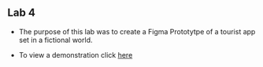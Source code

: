 ## Lab 4

* The purpose of this lab was to create a Figma Prototytpe of a tourist app set in a fictional world.


* To view a demonstration click [here](https://www.figma.com/proto/5ddRU0hgRaiUQtffaF6rDw/Lab4---Application-Prototype?type=design&node-id=3-2&scaling=scale-down&page-id=0%3A1&starting-point-node-id=3%3A2&show-proto-sidebar=1&mode=design)
